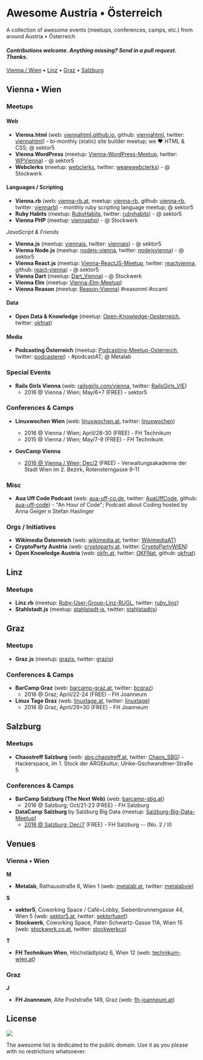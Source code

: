 # Awesome Austria • Österreich

A collection of awesome events (meetups, conferences, camps, etc.) from around Austria • Österreich



#### _Contributions welcome. Anything missing? Send in a pull request. Thanks._

[Vienna / Wien](#vienna--wien) •
[Linz](#linz) •
[Graz](#graz) •
[Salzburg](#salzburg)


## Vienna • Wien

### Meetups

#### Web

- **Vienna.html** (web: [viennahtml.github.io](http://viennahtml.github.io), github: [viennahtml](https://github.com/viennahtml), twitter: [viennahtml](https://twitter.com/viennahtml))  - bi-monthly (static) site builder meetup; we ♥ HTML & CSS; @ sektor5
- **Vienna WordPress** (meetup: [Vienna-WordPress-Meetup](http://meetup.com/Vienna-WordPress-Meetup), twitter: [WPVienna](https://twitter.com/WPVienna)) - @ sektor5
- **Webclerks** (meetup: [webclerks](http://meetup.com/webclerks), twitter: [wearewebclerks](https://twitter.com/wearewebclerks)) - @ Stockwerk


#### Languages / Scripting

- **Vienna.rb** (web: [vienna-rb.at](http://www.vienna-rb.at), meetup: [vienna-rb](http://meetup.com/vienna-rb), github: [vienna-rb](https://github.com/vienna-rb), twitter: [viennarb](https://twitter.com/viennarb)) - monthly ruby scripting language meetup; @ sektor5
- **Ruby Habits** (meetup: [RubyHabits](http://meetup.com/RubyHabits), twitter: [rubyhabits](https://twitter.com/rubyhabits)) - @ sektor5
- **Vienna PHP** (meetup: [viennaphp](http://www.meetup.com/viennaphp)) - @ Stockwerk

_JavaScript & Friends_

- **Vienna.js** (meetup: [viennajs](http://meetup.com/viennajs), twitter: [viennajs](https://twitter.com/viennajs))  -  @ sektor5
- **Vienna Node.js** (meetup: [nodejs-vienna](http://meetup.com/nodejs-vienna), twitter: [nodejsvienna](https://twitter.com/nodejsvienna)) -  @ sektor5
- **Vienna React.js** (meetup: [Vienna-ReactJS-Meetup](http://meetup.com/Vienna-ReactJS-Meetup), twitter: [reactvienna](https://twitter.com/reactvienna), github: [react-vienna](https://github.com/react-vienna)) -  @ sektor5
- **Vienna Dart** (meetup: [Dart_Vienna](http://meetup.com/Dart_Vienna))  - @ Stockwerk
- **Vienna Elm** (meetup: [Vienna-Elm-Meetup](http://meetup.com/Vienna-Elm-Meetup))
- **Vienna Reason** (meetup: [Reason-Vienna](http://meetup.com/Reason-Vienna))   #reasonml #ocaml


#### Data

- **Open Data & Knowledge** (meetup: [Open-Knowledge-Oesterreich](http://meetup.com/Open-Knowledge-Oesterreich), twitter: [okfnat](https://twitter.com/okfnat))


#### Media

- **Podcasting Österreich** (meetup: [Podcasting-Meetup-Osterreich](https://meetup.com/Podcasting-Meetup-Osterreich), twitter: [podcasterei](https://twitter.com/podcasterei)) - #podcastAT; @ Metalab


### Special Events

- **Rails Girls Vienna**  (web: [railsgirls.com/vienna](http://railsgirls.com/vienna), twitter: [RailsGirls_VIE](https://twitter.com/RailsGirls_VIE))
  - 2016 @ Vienna / Wien;  May/6+7  (FREE) - sektor5


### Conferences & Camps

- **Linuxwochen Wien** (web: [linuxwochen.at](http://www.linuxwochen.at), twitter: [linuxwochen](https://twitter.com/linuxwochen))
  - 2016 @ Vienna / Wien; April/28-30  (FREE)  - FH Technikum 
  - 2015 @ Vienna / Wien; May/7-9  (FREE)  - FH Technikum 

- **GovCamp Vienna**
  - [2016 @ Vienna / Wien; Dec/2](https://www.barcamp.at/GovCamp_Vienna_2016) (FREE) - Verwaltungsakademie der Stadt Wien im 2. Bezirk, Rotensterngasse 9-11 



### Misc

- **Aua Uff Code Podcast**  (web: [aua-uff-co.de](https://aua-uff-co.de), twitter: [AuaUffCode](https://twitter.com/AuaUffCode), github: [aua-uff-code](https://github.com/aua-uff-code)) - "An Hour of Code"; Podcast about Coding hosted by Anna Geiger n Stefan Haslinger 


### Orgs / Initiatives

- **Wikimedia Österreich** (web: [wikimedia.at](https://www.wikimedia.at), twitter: [WikimediaAT](https://twitter.com/WikimediaAT))
- **CryptoParty Austria**  (web: [cryptoparty.at](https://cryptoparty.at), twitter: [CryptoPartyWIEN](https://twitter.com/CryptoPartyWIEN))
- **Open Knowledge Austria** (web: [okfn.at](http://okfn.at), twitter: [OKFNat](https://twitter.com/OKFNat), github: [okfnat](https://github.com/okfnat))


## Linz

### Meetups

- **Linz.rb** (meetup: [Ruby-User-Group-Linz-RUGL](http://meetup.com/Ruby-User-Group-Linz-RUGL), twitter: [ruby_linz](https://twitter.com/ruby_linz))
- **Stahlstadt.js** (meetup: [stahlstadt-js](http://meetup.com/stahlstadt-js), twitter: [stahlstadtjs](https://twitter.com/stahlstadtjs))


## Graz

### Meetups

- **Graz.js** (meetup: [grazjs](http://meetup.com/grazjs), twitter: [grazjs](https://twitter.com/grazjs))


### Conferences & Camps

- **BarCamp Graz** (web: [barcamp-graz.at](http://barcamp-graz.at), twitter: [bcgraz](https://twitter.com/bcgraz))
  - 2016 @ Graz; April/22-24 (FREE)  - FH Joanneum
- **Linux Tage Graz** (web: [linuxtage.at](https://www.linuxtage.at), twitter: [linuxtage](https://twitter.com/linuxtage))
  - 2016 @ Graz; April/29+30  (FREE) -  FH Joanneum
  

## Salzburg

### Meetups

- **Chaostreff Salzburg** (web: [sbg.chaostreff.at](https://sbg.chaostreff.at), twitter: [Chaos_SBG](https://twitter.com/Chaos_SBG)) - Hackerspace, im 1. Stock der ARGEkultur, Ulrike-Gschwandtner-Straße 5

### Conferences & Camps

- **BarCamp Salzburg (The Next Web)**  (web: [barcamp-sbg.at](https://barcamp-sbg.at))
  - 2016 @ Salzburg; Oct/21-23 (FREE) - FH Salzburg
- **DataCamp Salzburg**  by Salzburg Big Data (meetup: [Salzburg-Big-Data-Meetup](https://meetup.com/Salzburg-Big-Data-Meetup))
  - [2016 @ Salzburg; Dec/7](https://meetup.com/Salzburg-Big-Data-Meetup/events/231844168) (FREE) - FH Salzburg -- (No. 2 / II)




## Venues

### Vienna • Wien

**M**

- **Metalab**, Rathausstraße 6, Wien 1  (web: [metalab.at](https://metalab.at), twitter: [metalabvie](https://twitter.com/metalabvie))

**S**

- **sektor5**, Coworking Space / Café+Lobby, Siebenbrunnengasse 44, Wien 5  (web: [sektor5.at](http://www.sektor5.at), twitter: [sektorfuenf](https://twitter.com/sektorfuenf))
- **Stockwerk**, Coworking Space, Pater-Schwartz-Gasse 11A, Wien 15 (web: [stockwerk.co.at](http://www.stockwerk.co.at), twitter: [stockwerkco](https://twitter.com/stockwerkco))

**T**

- **FH Technikum Wien**, Höchstädtplatz 6, Wien 12  (web: [technikum-wien.at](https://www.technikum-wien.at))  


### Graz

**J**

- **FH Joanneum**, Alte Poststraße 149, Graz  (web: [fh-joanneum.at](https://www.fh-joanneum.at))



## License

![](https://publicdomainworks.github.io/buttons/zero88x31.png)

The awesome list is dedicated to the public domain. Use it as you please with no restrictions whatsoever.
